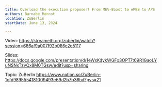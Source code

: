 ```yaml
---
title: Overload the execution proposer! From MEV-Boost to ePBS to APS
authors: Barnabé Monnot
location: ZuBerlin
startDate: June 13, 2024

---
```


Video: <https://streameth.org/zuberlin/watch?session=666af9a007f92b086c2c5117>

Slides: <https://docs.google.com/presentation/d/1eWxKdykWGFx3OPT7t69R1GaoLYuNSNxTzvQx8M0TGsw/edit?usp=sharing>

Topic: ZuBerlin <https://www.notion.so/ZuBerlin-1cfd9895554181009493e69d2b7b36bd?pvs=21>